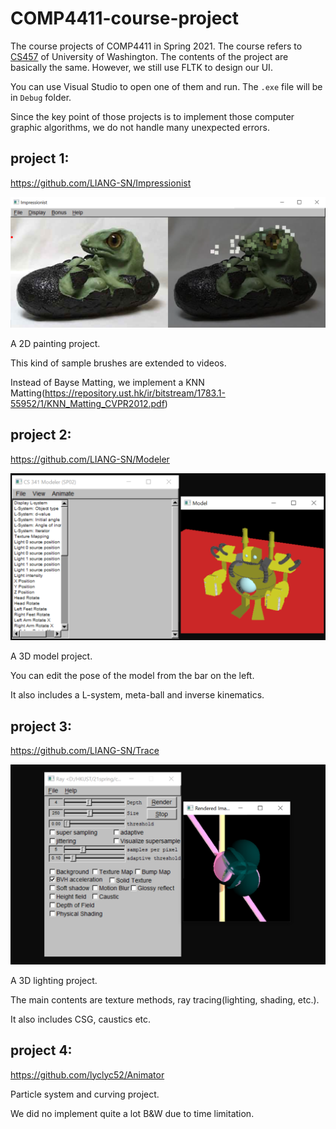 # COMP4411-course-project
The course projects of COMP4411 in Spring 2021. 
The course refers to [CS457](https://courses.cs.washington.edu/courses/cse457/21au/) of University of Washington. The contents of the project are basically the same.
However, we still use FLTK to design our UI.

You can use Visual Studio to open one of them and run. The `.exe` file will be in `Debug` folder.

Since the key point of those projects is to implement those computer graphic algorithms, we do not handle many unexpected errors.



## project 1: 

https://github.com/LIANG-SN/Impressionist

![image-20220727114501262](README.assets/image-20220727114501262.png)

A 2D painting project. 

This kind of sample brushes are extended to videos.  

Instead of Bayse Matting, we implement a KNN Matting(https://repository.ust.hk/ir/bitstream/1783.1-55952/1/KNN_Matting_CVPR2012.pdf)





## project 2: 

https://github.com/LIANG-SN/Modeler

![image-20220727122836318](README.assets/image-20220727122836318.png)

A 3D model project.

You can edit the pose of the model from the bar on the left.

It also includes a L-system, meta-ball and inverse kinematics.







## project 3: 

https://github.com/LIANG-SN/Trace

![image-20220727124155342](README.assets/image-20220727124155342.png)

A 3D lighting project.

The main contents are texture methods, ray tracing(lighting, shading, etc.).

It also includes CSG, caustics etc.



## project 4: 

https://github.com/lyclyc52/Animator

Particle system and curving project.

 We did no implement quite a lot B&W due to time limitation.



